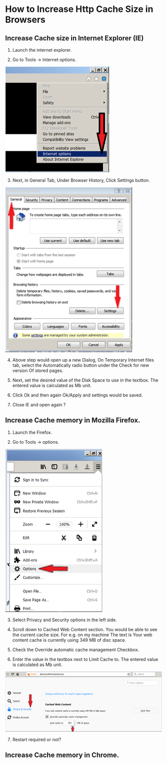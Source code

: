 # How to Increase Http Cache Size in Browsers

## Increase Cache size in Internet Explorer (IE)

1. Launch the internet explorer.

2. Go to Tools -> Internet options.

![Image](Images/IE1.png)

3. Next, in General Tab, Under Browser History, Click Settings button.

![Image](Images/IE2.png)

4. Above step would open up a new Dialog, On Temporary Internet files tab, select the Automatically radio button under the Check for new version Of stored pages.

5. Next, set the desired value of the Disk Space to use in the textbox. The entered  value is calculated as Mb unit.

6. Click Ok and then again Ok/Apply and settings would be saved.

7. Close IE and open again ?

## Increase Cache memory in Mozilla Firefox.

1. Launch the Firefox.

2. Go to Tools -> options.

![Image](Images/Firefox1.png)

3. Select Privacy and Security options in the left side.

4. Scroll down to Cached Web Content section. You would be able to see the current cache size. For e.g. on my machine The text is Your web content cache is currently using 349 MB of disc space.

5. Check the Override automatic cache management Checkbox.

6. Enter the value in the textbox next to Limit Cache to.  The entered  value is calculated as Mb unit.

![Image](Images/Firefox2.png)

7. Restart required or not?


## Increase Cache memory in Chrome.

